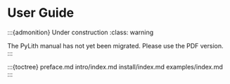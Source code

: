 # User Guide

:::{admonition} Under construction
:class: warning

The PyLith manual has not yet been migrated. Please use the PDF version.
:::

:::{toctree}
preface.md
intro/index.md
install/index.md
examples/index.md
:::
